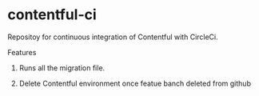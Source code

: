 # contentful-ci

Repositoy for continuous integration of Contentful with CircleCi.

Features

1. Runs all the migration file.

2. Delete Contentful environment once featue banch deleted from github

